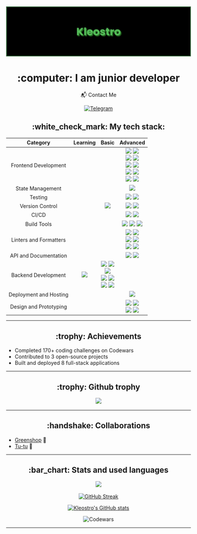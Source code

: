 [![MasterHead](banner_new.png)](https://github.com/Kleostro)

<h1 align="center">:computer: I am junior developer</h1>

<div align="center">
  📬 Contact Me
   
  [![Telegram](https://img.shields.io/badge/Maks_berve-000000?style=for-the-badge&logo=telegram&logoColor=blue)](https://t.me/maksberve)
</div>

<h2 align="center">:white_check_mark: My tech stack:</h2>

<div align="center">
  <table>
    <thead>
      <tr>
        <th align="center">Category</th>
        <th align="center">Learning</th>
        <th align="center">Basic</th>
        <th align="center">Advanced</th>
      </tr>
    </thead>
    <tbody>
      <tr>
        <td align="center">Frontend Development</td>
        <td align="center"></td>
        <td align="center"></td>
        <td align="center">
         <img src="https://img.shields.io/badge/HTML 5-000000?style=for-the-badge&logo=html5&logoColor=#E34F25"/>
         <img src="https://img.shields.io/badge/CSS 3-000000?style=for-the-badge&logo=css3&logoColor=#1572B6"/><br>
         <img src="https://img.shields.io/badge/SASS-000000?style=for-the-badge&logo=sass&logoColor=#F7DF1E"/>
         <img src="https://img.shields.io/badge/SCSS-000000?style=for-the-badge&logo=sass&logoColor=#F7DF1E"/><br>
         <img src="https://img.shields.io/badge/JS-000000?style=for-the-badge&logo=javascript&logoColor=#F7DF1E"/>
         <img src="https://img.shields.io/badge/TS-000000?style=for-the-badge&logo=typescript&logoColor=#F7DF1E"/><br>
         <img src="https://img.shields.io/badge/Angular-000000?style=for-the-badge&logo=angular&logoColor=#F7DF1E"/>
         <img src="https://img.shields.io/badge/RxJS-000000?style=for-the-badge&logo=reactiveX&logoColor=#F7DF1E"/><br>
         <img src="https://img.shields.io/badge/MaterialUI-000000?style=for-the-badge&logo=angular&logoColor=#F7AF1E"/>
         <img src="https://img.shields.io/badge/PrimeNG-000000?style=for-the-badge&logo=primeNG&logoColor=#F7DF1E"/>
        </td>
      </tr>
      <tr>
        <td align="center">State Management</td>
        <td align="center"></td>
        <td align="center"></td>
        <td align="center">
         <img src="https://img.shields.io/badge/Ngrx-000000?style=for-the-badge&logo=ngrx&logoColor=#F7DF1E"/>
        </td>
      </tr>
      <tr>
        <td align="center">Testing</td>
        <td align="center"></td>
        <td align="center"></td>
        <td align="center">
         <img src="https://img.shields.io/badge/Vitest-000000?style=for-the-badge&logo=vitest&logoColor=#F7DF1E"/>
         <img src="https://img.shields.io/badge/Jest-000000?style=for-the-badge&logo=jest&logoColor=#F7DF1E"/>
        </td>
      </tr>
      <tr>
        <td align="center">Version Control</td>
        <td align="center"></td>
        <td align="center">
          <img src="https://img.shields.io/badge/GitLab-000000?style=for-the-badge&logo=gitlab&logoColor=#F7DF1E"/>
        </td>
        <td align="center">
         <img src="https://img.shields.io/badge/Git-000000?style=for-the-badge&logo=git&logoColor=#F7DF1E"/>
         <img src="https://img.shields.io/badge/GitHub-000000?style=for-the-badge&logo=github&logoColor=#F7DF1E"/>
        </td>
      </tr>
      <tr>
        <td align="center">CI/CD</td>
        <td align="center"></td>
        <td align="center"></td>
        <td align="center">
         <img src="https://img.shields.io/badge/GitHub_Actions-000000?style=for-the-badge&logo=github-actions&logoColor=#F7AF1E"/>
         <img src="https://img.shields.io/badge/Docker-000000?style=for-the-badge&logo=docker&logoColor=#F7AF1E"/>
        </td>
      </tr>
      <tr>
        <td align="center">Build Tools</td>
        <td align="center"></td>
        <td align="center"></td>
        <td align="center">
         <img src="https://img.shields.io/badge/Vite-000000?style=for-the-badge&logo=vite&logoColor=#F7DF1E"/>
         <img src="https://img.shields.io/badge/Webpack-000000?style=for-the-badge&logo=webpack&logoColor=#F7DF1E"/>
         <img src="https://img.shields.io/badge/Gulp-000000?style=for-the-badge&logo=gulp&logoColor=#F7DF1E"/>
        </td>
      </tr>
      <tr>
        <td align="center">Linters and Formatters</td>
        <td align="center"></td>
        <td align="center"></td>
        <td align="center">
          <img src="https://img.shields.io/badge/eslint-000000?style=for-the-badge&logo=eslint&logoColor=#F7DF1E"/>
          <img src="https://img.shields.io/badge/stylelint-000000?style=for-the-badge&logo=stylelint&logoColor=#F7DF1E"/><br>
          <img src="https://img.shields.io/badge/prettier-000000?style=for-the-badge&logo=prettier&logoColor=#F7DF1E"/>
          <img src="https://img.shields.io/badge/airbnb-000000?style=for-the-badge&logo=airBNB&logoColor=#F7DF1E"/><br>
          <img src="https://img.shields.io/badge/sonarlint-000000?style=for-the-badge&logo=sonarlint&logoColor=#F7DF1E"/>
          <img src="https://img.shields.io/badge/husky-000000?style=for-the-badge&logo=furrynetwork&logoColor=#F7DF1E"/>
        </td>
      </tr>
      <tr>
        <td align="center">API and Documentation</td>
        <td align="center"></td>
        <td align="center"></td>
        <td align="center">
         <img src="https://img.shields.io/badge/Postman-000000?style=for-the-badge&logo=postman&logoColor=#F7DF1E"/>
         <img src="https://img.shields.io/badge/swagger-000000?style=for-the-badge&logo=swagger&logoColor=#F7AF1E"/>
        </td>
      </tr>
      <tr>
        <td align="center">Backend Development</td>
        <td align="center">
         <img src="https://img.shields.io/badge/NestJs-000000?style=for-the-badge&logo=nestjs&logoColor=#F7DF1E"/>
        </td>
        <td align="center">
         <img src="https://img.shields.io/badge/NodeJs-000000?style=for-the-badge&logo=node.js&logoColor=#F7DF1E"/>
         <img src="https://img.shields.io/badge/graphql-000000?style=for-the-badge&logo=graphql&logoColor=#F7AF1E"/><br>
         <img src="https://img.shields.io/badge/express-000000?style=for-the-badge&logo=express&logoColor=#F7DF1E"/><br>
         <img src="https://img.shields.io/badge/mongodb-000000?style=for-the-badge&logo=mongodb&logoColor=#F7AF1E"/>
         <img src="https://img.shields.io/badge/postgresql-000000?style=for-the-badge&logo=postgresql&logoColor=#F7AF1E"/><br>
         <img src="https://img.shields.io/badge/mongoose-000000?style=for-the-badge&logo=mongoose&logoColor=#F7AF1E"/>
         <img src="https://img.shields.io/badge/prisma-000000?style=for-the-badge&logo=prisma&logoColor=#F7AF1E"/>
        </td>
        <td align="center"></td>
      </tr>
      <tr>
        <td align="center">Deployment and Hosting</td>
        <td align="center"></td>
        <td align="center"></td>
        <td align="center">
         <img src="https://img.shields.io/badge/Netlify-000000?style=for-the-badge&logo=netlify&logoColor=#F7AF1E"/>
        </td>
      </tr>
      <tr>
        <td align="center">Design and Prototyping</td>
        <td align="center"></td>
        <td align="center"></td>
        <td align="center">
         <img src="https://img.shields.io/badge/figma-000000?style=for-the-badge&logo=figma&logoColor=#F7AF1E"/>
         <img src="https://img.shields.io/badge/trello-000000?style=for-the-badge&logo=trello&logoColor=#F7AF1E"/><br>
         <img src="https://img.shields.io/badge/UML-000000?style=for-the-badge&logo=uml&logoColor=#F7DF1E"/>
         <img src="https://img.shields.io/badge/miro-000000?style=for-the-badge&logo=miro&logoColor=#F7AF1E"/>
        </td>
      </tr>
    </tbody>
  </table>
</div>

---

<h2 align="center">:trophy: Achievements</h2>

- Completed 170+ coding challenges on Codewars
- Contributed to 3 open-source projects
- Built and deployed 8 full-stack applications

---

<h2 align="center">:trophy: Github trophy</h2>

<p align="center">
  <img src="https://github-profile-trophy.vercel.app/?username=kleostro&theme=onedark&column=7&no-frame=true"/>
</p>

---

<h2 align="center">:handshake: Collaborations</h2>

- [Greenshop](https://github.com/stardustmeg/greenshop) :herb:
- [Tu-tu](https://github.com/kleostro/tu-tu) :steam_locomotive:

---

<h2 align="center">:bar_chart: Stats and used languages</h2>

<div align="center">
  <img height="400em" src="https://github-readme-stats.vercel.app/api/wakatime?username=kleostro&bg_color=000&title_color=ffffff&icon_color=2F855A&text_color=ffffff&langs_count=22&layout=compact&cache_seconds=1800&custom_title=Where%20I%27ve%20been%20working%20lately:"/>

  [![GitHub Streak](https://streak-stats.demolab.com?user=Kleostro&theme=dark&hide_border=true&date_format=M%20j%5B%2C%20Y%5D)](https://git.io/streak-stats)
  
  [![Kleostro's GitHub stats](https://github-readme-stats.vercel.app/api?username=kleostro&show_icons=true&theme=dark)](https://github.com/anuraghazra/github-readme-stats)

  ![Codewars](https://github.r2v.ch/codewars?user=Kleostro&theme=gradient)
</div>

---
